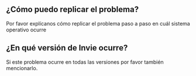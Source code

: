 ## ¿Cómo puedo replicar el problema?
Por favor explícanos cómo replicar el problema paso a paso en cuál sistema operativo ocurre
## ¿En qué versión de Invie ocurre?
Si este problema ocurre en todas las versiones por favor también mencionarlo.
